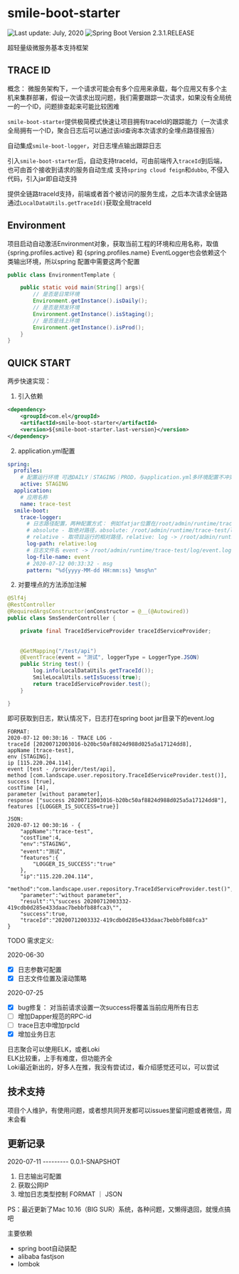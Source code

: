 # smile-boot-starter

<div>
  <img src="https://img.shields.io/badge/%F0%9F%93%85%20Last%20update%20-%20July%2011%202020-green.svg" alt="Last update: July, 2020">
  <img src="https://img.shields.io/badge/%E2%9C%94%20Spring%20Boot%20Version%20-%202.3.1.RELEASE-brightgreen.svg" alt="Spring Boot Version 2.3.1.RELEASE">
</div>

超轻量级微服务基本支持框架

## TRACE ID
概念： 微服务架构下，一个请求可能会有多个应用来承载，每个应用又有多个主机来集群部署，假设一次请求出现问题，我们需要跟踪一次请求，如果没有全局统一的一个ID，问题排查起来可能比较困难

`smile-boot-starter`提供极简模式快速让项目拥有traceId的跟踪能力（一次请求全局拥有一个ID，聚合日志后可以通过该id查询本次请求的全埋点路径报告）

自动集成`smile-boot-logger`，对日志埋点输出跟踪日志

引入`smile-boot-starter`后，自动支持traceId，可由前端传入`traceId`到后端，也可由首个接收到请求的服务自动生成
支持`spring cloud feign`和`dubbo`, 不侵入代码，引入jar即自动支持

提供全链路traceId支持，前端或者首个被访问的服务生成，之后本次请求全链路通过`LocalDataUtils.getTraceId()`获取全局traceId

## Environment
项目启动自动激活Environment对象，获取当前工程的环境和应用名称，取值{spring.profiles.active} 和 {spring.profiles.name}
EventLogger也会依赖这个类输出环境，所以spring 配置中需要这两个配置
```java
public class EnvironmentTemplate {

    public static void main(String[] args){
        // 是否是日常环境
        Environment.getInstance().isDaily();
        // 是否是预发环境
        Environment.getInstance().isStaging();
        // 是否是线上环境
        Environment.getInstance().isProd();
    }
}
```
## QUICK START
两步快速实现：
1. 引入依赖
```xml
<dependency>
	<groupId>com.el</groupId>
	<artifactId>smile-boot-starter</artifactId>
	<version>${smile-boot-starter.last-version}</version>
</dependency>
```
2. application.yml配置
```yaml
spring:
  profiles:
    # 配置运行环境 可选DAILY｜STAGING｜PROD，与application.yml多环境配置不冲突
    active: STAGING
  application:
    # 应用名称
    name: trace-test
  smile-boot:
    trace-logger:
      # 日志路径配置，两种配置方式： 例如fatjar位置在/root/admin/runtime/trace-test
      # absolute - 取绝对路径，absolute: /root/admin/runtime/trace-test/log
      # relative - 取项目运行的相对路径，relative: log -> /root/admin/runtime/trace-test/log
      log-path: relative:log
      # 日志文件名 event -> /root/admin/runtime/trace-test/log/event.log
      log-file-name: event
      # 2020-07-12 00:33:32 - msg
      pattern: "%d{yyyy-MM-dd HH:mm:ss} %msg%n"
```
2. 对要埋点的方法添加注解
```java
@Slf4j
@RestController
@RequiredArgsConstructor(onConstructor = @__(@Autowired))
public class SmsSenderController {

    private final TraceIdServiceProvider traceIdServiceProvider;
   
    
    @GetMapping("/test/api")
    @EventTrace(event = "测试", loggerType = LoggerType.JSON)
    public String test() {
        log.info(LocalDataUtils.getTraceId());
        SmileLocalUtils.setIsSucess(true);
        return traceIdServiceProvider.test();
    }

}
```
即可获取到日志，默认情况下，日志打在spring boot jar目录下的event.log
```text
FORMAT:
2020-07-12 00:30:16 - TRACE LOG - 
traceId [20200712003016-b20bc50af8824d988d025a5a17124dd8], 
appName [trace-test], 
env [STAGING], 
ip [115.220.204.114], 
event [test - /provider/test/api], 
method [com.landscape.user.repository.TraceIdServiceProvider.test()], 
success [true], 
costTime [4], 
parameter [without parameter], 
response ["success 20200712003016-b20bc50af8824d988d025a5a17124dd8"], 
features [{LOGGER_IS_SUCCESS=true}]

JSON:
2020-07-12 00:30:16 - {
    "appName":"trace-test",
    "costTime":4,
    "env":"STAGING",
    "event":"测试",
    "features":{
        "LOGGER_IS_SUCCESS":"true"
    },
    "ip":"115.220.204.114",
    "method":"com.landscape.user.repository.TraceIdServiceProvider.test()",
    "parameter":"without parameter",
    "result":"\"success 20200712003332-419cdb0d285e433daac7bebbfb88fca3\"",
    "success":true,
    "traceId":"20200712003332-419cdb0d285e433daac7bebbfb88fca3"
}
```

TODO 需求定义:

2020-06-30
- [x] 日志参数可配置
- [x] 日志文件位置及滚动策略

2020-07-25
- [x] bug修复： 对当前请求设置一次success将覆盖当前应用所有日志
- [ ] 增加Dapper规范的RPC-id
- [ ] trace日志中增加rpcId
- [x] 增加业务日志

日志聚合可以使用ELK，或者Loki <br/>
ELK比较重，上手有难度，但功能齐全 <br/>
Loki最近新出的，好多人在推，我没有尝试过，看介绍感觉还可以，可以尝试

## 技术支持
项目个人维护，有使用问题，或者想共同开发都可以issues里留问题或者微信，周末会看

## 更新记录
2020-07-11 --------- 0.0.1-SNAPSHOT
1. 日志输出可配置
2. 获取公网IP
3. 增加日志类型控制 FORMAT ｜ JSON

PS：最近更新了Mac 10.16（BIG SUR）系统，各种问题，又懒得退回，就慢点搞吧

主要依赖
- spring boot自动装配
- alibaba fastjson
- lombok

